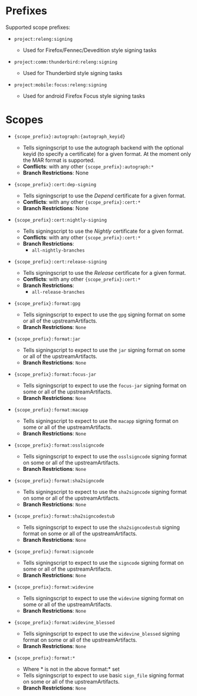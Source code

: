 # Prefixes
Supported scope prefixes:
* `project:releng:signing`
  * Used for Firefox/Fennec/Devedition style signing tasks

* `project:comm:thunderbird:releng:signing`
  * Used for Thunderbird style signing tasks

* `project:mobile:focus:releng:signing`
  * Used for android Firefox Focus style signing tasks

# Scopes
* `{scope_prefix}:autograph:{autograph_keyid}`
  * Tells signingscript to use the autograph backend with the optional keyid (to specify a certificate) for a given format. At the moment only the MAR format is supported.
  * **Conflicts**: with any other `{scope_prefix}:autograph:*`
  * **Branch Restrictions**: None

* `{scope_prefix}:cert:dep-signing`
  * Tells signingscript to use the *Depend* certificate for a given format.
  * **Conflicts**: with any other `{scope_prefix}:cert:*`
  * **Branch Restrictions**: None

* `{scope_prefix}:cert:nightly-signing`
  * Tells signingscript to use the *Nightly* certificate for a given format.
  * **Conflicts**: with any other `{scope_prefix}:cert:*`
  * **Branch Restrictions**:
    * `all-nightly-branches`

* `{scope_prefix}:cert:release-signing`
  * Tells signingscript to use the *Release* certificate for a given format.
  * **Conflicts**: with any other `{scope_prefix}:cert:*`
  * **Branch Restrictions**:
    * `all-release-branches`

* `{scope_prefix}:format:gpg`
  * Tells signingscript to expect to use the `gpg` signing format on some or all of the upstreamArtifacts.
  * **Branch Restrictions**: `None`

* `{scope_prefix}:format:jar`
  * Tells signingscript to expect to use the `jar` signing format on some or all of the upstreamArtifacts.
  * **Branch Restrictions**: `None`

* `{scope_prefix}:format:focus-jar`
  * Tells signingscript to expect to use the `focus-jar` signing format on some or all of the upstreamArtifacts.
  * **Branch Restrictions**: `None`

* `{scope_prefix}:format:macapp`
  * Tells signingscript to expect to use the `macapp` signing format on some or all of the upstreamArtifacts.
  * **Branch Restrictions**: `None`

* `{scope_prefix}:format:osslsigncode`
  * Tells signingscript to expect to use the `osslsigncode` signing format on some or all of the upstreamArtifacts.
  * **Branch Restrictions**: `None`

* `{scope_prefix}:format:sha2signcode`
  * Tells signingscript to expect to use the `sha2signcode` signing format on some or all of the upstreamArtifacts.
  * **Branch Restrictions**: `None`

* `{scope_prefix}:format:sha2signcodestub`
  * Tells signingscript to expect to use the `sha2signcodestub` signing format on some or all of the upstreamArtifacts.
  * **Branch Restrictions**: `None`

* `{scope_prefix}:format:signcode`
  * Tells signingscript to expect to use the `signcode` signing format on some or all of the upstreamArtifacts.
  * **Branch Restrictions**: `None`

* `{scope_prefix}:format:widevine`
  * Tells signingscript to expect to use the `widevine` signing format on some or all of the upstreamArtifacts.
  * **Branch Restrictions**: `None`

* `{scope_prefix}:format:widevine_blessed`
  * Tells signingscript to expect to use the `widevine_blessed` signing format on some or all of the upstreamArtifacts.
  * **Branch Restrictions**: `None`

* `{scope_prefix}:format:*`
  * Where * is not in the above format:* set
  * Tells signingscript to expect to use basic `sign_file` signing format on some or all of the upstreamArtifacts.
  * **Branch Restrictions**: `None`
